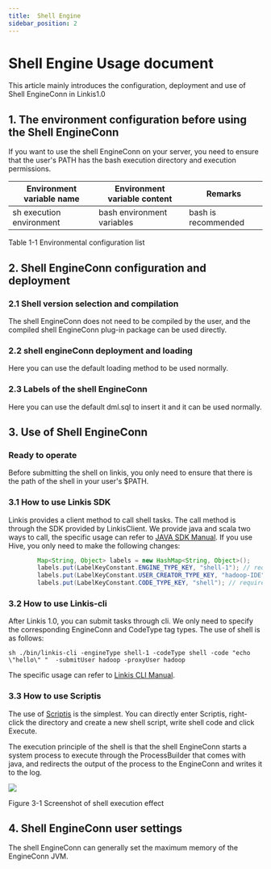 ```yaml
---
title:  Shell Engine
sidebar_position: 2
---
```


# Shell Engine Usage document

This article mainly introduces the configuration, deployment and use of Shell EngineConn in Linkis1.0
## 1. The environment configuration before using the Shell EngineConn

If you want to use the shell EngineConn on your server, you need to ensure that the user's PATH has the bash execution directory and execution permissions.

| Environment variable name | Environment variable content | Remarks             |
|---------------------------|------------------------------|---------------------|
| sh execution environment  | bash environment variables    | bash is recommended |

Table 1-1 Environmental configuration list

## 2. Shell EngineConn configuration and deployment

### 2.1 Shell version selection and compilation

The shell EngineConn does not need to be compiled by the user, and the compiled shell EngineConn plug-in package can be used directly.
### 2.2 shell engineConn deployment and loading

Here you can use the default loading method to be used normally.

### 2.3 Labels of the shell EngineConn

Here you can use the default dml.sql to insert it and it can be used normally.

## 3. Use of Shell EngineConn

### Ready to operate

Before submitting the shell on linkis, you only need to ensure that there is the path of the shell in your user's $PATH.

### 3.1 How to use Linkis SDK

Linkis  provides a client method to call shell tasks. The call method is through the SDK provided by LinkisClient. We provide java and scala two ways to call, the specific usage can refer to [JAVA SDK Manual](../user-guide/sdk-manual.md).
If you use Hive, you only need to make the following changes:
```java
        Map<String, Object> labels = new HashMap<String, Object>();
        labels.put(LabelKeyConstant.ENGINE_TYPE_KEY, "shell-1"); // required engineType Label
        labels.put(LabelKeyConstant.USER_CREATOR_TYPE_KEY, "hadoop-IDE");// required execute user and creator
        labels.put(LabelKeyConstant.CODE_TYPE_KEY, "shell"); // required codeType
```

### 3.2 How to use Linkis-cli

After Linkis 1.0, you can submit tasks through cli. We only need to specify the corresponding EngineConn and CodeType tag types. The use of shell is as follows:
```shell
sh ./bin/linkis-cli -engineType shell-1 -codeType shell -code "echo \"hello\" "  -submitUser hadoop -proxyUser hadoop
```
The specific usage can refer to [Linkis CLI Manual](../user-guide/linkiscli-manual.md).

### 3.3 How to use Scriptis

The use of [Scriptis](https://github.com/WeBankFinTech/Scriptis) is the simplest. You can directly enter Scriptis, right-click the directory and create a new shell script, write shell code and click Execute.

The execution principle of the shell is that the shell EngineConn starts a system process to execute through the ProcessBuilder that comes with java, and redirects the output of the process to the EngineConn and writes it to the log.

![](/Images/EngineUsage/shell-run.png)

Figure 3-1 Screenshot of shell execution effect

## 4. Shell EngineConn user settings

The shell EngineConn can generally set the maximum memory of the EngineConn JVM.
